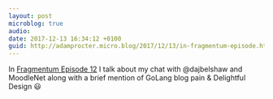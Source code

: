```yaml
---
layout: post
microblog: true
audio: 
date: 2017-12-13 16:34:12 +0100
guid: http://adamprocter.micro.blog/2017/12/13/in-fragmentum-episode.html
---
```

In [Fragmentum Episode 12](http://fragmentum.adamprocter.co.uk/episode-12-moodle-and-delightful/) I talk about my chat with @dajbelshaw and MoodleNet along with a brief mention of GoLang blog pain & Delightful Design 😃
